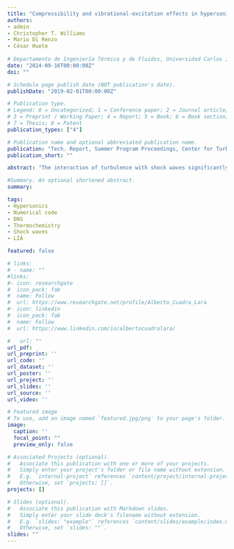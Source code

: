 ```yaml
---
title: "Compressibility and vibrational-excitation effects in hypersonic shock-turbulence interaction"
authors:
- admin
- Christopher T. Williams
- Mario Di Renzo
- César Huete
  
# Departamento de Ingeniería Térmica y de Fluidos, Universidad Carlos III de Madrid, 28911 Leganés, Spain
date: "2024-09-16T00:00:00Z"
doi: ""

# Schedule page publish date (NOT publication's date).
publishDate: "2019-02-01T00:00:00Z"

# Publication type.
# Legend: 0 = Uncategorized; 1 = Conference paper; 2 = Journal article;
# 3 = Preprint / Working Paper; 4 = Report; 5 = Book; 6 = Book section;
# 7 = Thesis; 8 = Patent
publication_types: ["4"]

# Publication name and optional abbreviated publication name.
publication: "Tech. Report, Summer Program Proceedings, Center for Turbulence Research, Stanford University."
publication_short: ""

abstract: "The interaction of turbulence with shock waves significantly modulates the frequency and amplitude of hydrodynamic fluctuations encountered by aerospace vehicles in low-altitude hypersonic flight. In these high-speed flows, intrinsic compressibility effects emerge together with high-enthalpy phenomena in the form of internal-energy excitation. The present study directly compares direct numerical simulation and linear interaction analysis to characterize the impact of density fluctuations and endothermic processes on Mach-5 canonical shock-turbulence interaction. Both the numerical and theoretical approaches reveal that increasing upstream compressibility augments the turbulent kinetic energy (TKE) across the shock-turbulence interaction for varying turbulent Mach numbers. The effect of endothermicity is likewise assessed in each framework by introducing equilibrium vibrational excitation, which is shown to further amplify the TKE downstream of the shock."

#Summary. An optional shortened abstract.
summary:

tags:
- Hypersonics
- Numerical code
- DNS
- Thermochemistry
- Shock waves
- LIA

featured: false

# links:
# - name: ""
#links:
#- icon: researchgate
#  icon_pack: fab
#  name: Follow
#  url: https://www.researchgate.net/profile/Alberto_Cuadra_Lara
#- icon: linkedin
#  icon_pack: fab
#  name: Follow
#  url: https://www.linkedin.com/in/albertocuadralara/

#   url: ""
url_pdf:
url_preprint: ''
url_code: ''
url_dataset: ''
url_poster: ''
url_project: ''
url_slides: ''
url_source: ''
url_video: ''

# Featured image
# To use, add an image named `featured.jpg/png` to your page's folder. 
image:
  caption: ''
  focal_point: ""
  preview_only: false

# Associated Projects (optional).
#   Associate this publication with one or more of your projects.
#   Simply enter your project's folder or file name without extension.
#   E.g. `internal-project` references `content/project/internal-project/index.md`.
#   Otherwise, set `projects: []`.
projects: []

# Slides (optional).
#   Associate this publication with Markdown slides.
#   Simply enter your slide deck's filename without extension.
#   E.g. `slides: "example"` references `content/slides/example/index.md`.
#   Otherwise, set `slides: ""`.
slides: ""
---
```


